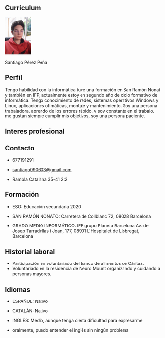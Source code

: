 ## Curriculum

<img src="imagen.jpg" widht="100" height="120">

Santiago Pérez Peña 

## Perfil
Tengo habilidad con la
informática tuve una formación en
San Ramón Nonat y también en
IFP, actualmente estoy en
segundo año de ciclo formativo de
informática.
Tengo conocimiento de redes,
sistemas operativos Windows y
Linux, aplicaciones ofimáticas,
montaje y mantenimiento.
Soy una persona trabajadora,
aprendo de los errores rápido, y
soy constante en el trabajo, me
gustan siempre cumplir mis
objetivos, soy una persona
paciente.
## Interes profesional

## Contacto
- 677191291

- santiago090603@gmail.com

- Rambla Catalana 35-41 2:2

## Formación 
- ESO: Educación secundaria 2020

- SAN RAMÓN NONATO: Carretera de Collblanc 72, 08028 Barcelona

- GRADO MEDIO INFORMÁTICO: IFP grupo Planeta Barcelona Av. de Josep Tarradellas
i Joan, 177, 08901 L'Hospitalet de Llobregat, Barcelona

## Historial laboral 
- Participación en voluntariado del banco de alimentos de Cáritas.
- Voluntariado en la residencia de Neuro Mount organizando y cuidando a
personas mayores.

## Idiomas 
- ESPAÑOL: Nativo

- CATALÁN: Nativo

- INGLES: Medio, aunque tenga cierta dificultad para expresarme

- oralmente, puedo entender el inglés sin ningún problema



